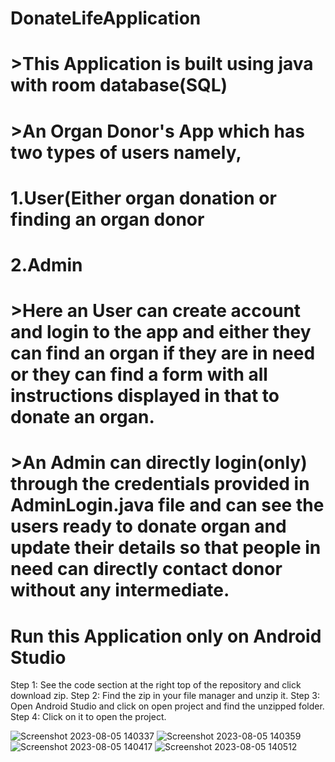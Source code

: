 # DonateLifeApplication
# >This Application is built using java with room database(SQL)
# >An Organ Donor's App which has two types of users namely,
   # 1.User(Either organ donation or finding an organ donor
   # 2.Admin
# >Here an User can create account and login to the app and either they can find an organ if they are in need or they can find a form with all instructions displayed in that to donate an organ.
# >An Admin can directly login(only) through the credentials provided in AdminLogin.java file and can see the users ready to donate organ and update their details so that people in need can directly contact donor without any intermediate.





# Run this Application only on Android Studio
Step 1: See the code section at the right top of the repository and click download zip.
Step 2: Find the zip in your file manager and unzip it.
Step 3: Open Android Studio and click on open project and find the unzipped folder.
Step 4: Click on it to open the project.

![Screenshot 2023-08-05 140337](https://github.com/Harshithmn16/DonateLifeApplication/assets/124524990/2da4c8cf-6795-4313-9ede-4a9a233172d3)
![Screenshot 2023-08-05 140359](https://github.com/Harshithmn16/DonateLifeApplication/assets/124524990/b0020399-5779-40a2-aedb-2f284671d358)
![Screenshot 2023-08-05 140417](https://github.com/Harshithmn16/DonateLifeApplication/assets/124524990/6b8ae6c9-66ea-4301-b5c8-78f35384cdf7)
![Screenshot 2023-08-05 140512](https://github.com/Harshithmn16/DonateLifeApplication/assets/124524990/1983ae28-e197-40c4-8021-867b42ad6043)
